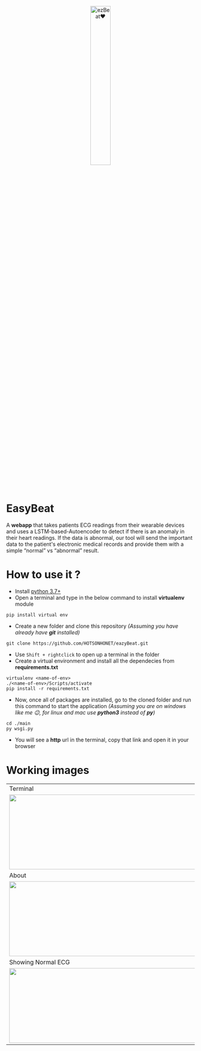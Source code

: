 
<p align="center" width="100%">
    <img width="33%" src="https://user-images.githubusercontent.com/56304060/111104618-14b5e700-8577-11eb-8d28-a3348d1a4dcf.jpg" alt="ezBeat❤"> 
</p>



# EasyBeat 

A **webapp** that takes patients ECG readings from their wearable devices and uses a LSTM-based-Autoencoder to detect if there is an anomaly in their heart readings. If the data is abnormal, our tool will send the important data to the patient's electronic medical records and provide them with a simple “normal” vs “abnormal” result.


# How to use it ?

* Install [python 3.7+](https://www.python.org/downloads/release/python-378/)
* Open a terminal and type in the below command to install **virtualenv** module
~~~
pip install virtual env
~~~

* Create a new folder and clone this repository *(Assuming you have already have **git** installed)*
~~~
git clone https://github.com/HOTSONHONET/eazyBeat.git
~~~

* Use `Shift + rightclick` to open up a terminal in the folder
* Create a virtual environment and install all the dependecies from **requirements.txt**
~~~
virtualenv <name-of-env>
./<name-of-env>/Scripts/activate
pip install -r requirements.txt
~~~
* Now, once all of packages are installed, go to the cloned folder and run this command to start the application *(Assuming you are on windows like me 😉, for linux and mac use **python3** instead of **py**)*
~~~
cd ./main
py wsgi.py
~~~

* You will see a **http** url in the terminal, copy that link and open it in your browser

# Working images

<table>
  <tr>
    <td>Terminal</td>
     <td>Homepage</td>
  </tr>
  <tr>
    <td><img src="https://user-images.githubusercontent.com/56304060/111106029-4c725e00-857a-11eb-8ca3-35259b4e84c0.png" width=500 height=200></td>
    <td><img src="https://user-images.githubusercontent.com/56304060/111106086-64e27880-857a-11eb-8158-1937308fdc40.png" width=500 height=200></td>
  </tr>
  <tr>
    <td>About</td>
     <td>Uploading the form</td>
  </tr>
  <tr>
    <td><img src="https://user-images.githubusercontent.com/56304060/111106089-67dd6900-857a-11eb-9cc9-c2058a474d6a.png" width=500 height=200></td>
    <td><img src="https://user-images.githubusercontent.com/56304060/111106107-7166d100-857a-11eb-839f-72583c91f9ad.png" width=500 height=200></td>
    
  </tr>
 <tr>
    <td>Showing Normal ECG</td>
     <td>Model prediction</td>
  </tr>
  <tr>    
    <td><img src="https://user-images.githubusercontent.com/56304060/111106116-73c92b00-857a-11eb-847b-b9f273f5a10f.png" width=500 height=200></td>
    <td><img src="https://user-images.githubusercontent.com/56304060/111106120-7592ee80-857a-11eb-8fd9-ed2ff9a43fee.png" width=500 height=200></td>
  </tr>
 </table>



